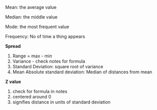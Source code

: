 Mean: the average value

Median: the middle value

Mode: the most frequent value

Frequency: No of time a thing appears

**Spread**
1. Range = max - min
2. Variance - check notes for formula
3. Standard Deviation: square root of variance
4. Mean Absolute standard deviation: Median of distances from mean

**Z value**
1. check for formula in notes
2. centered around 0
3. signifies distance in units of standard deviation


